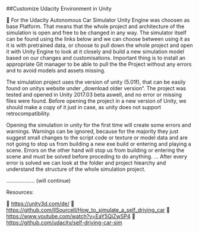 ##Customize Udacity Environment in Unity

	For the Udacity Autonomous Car Simulator Unity Engine was choosen as base Platform.
That means that the whole project and architecture of the simulation is open and free to be changed in any way.
The simulator itself can be found using the links below and we can choose between using it as it is with pretrained data, or choose to pull down the whole project and open it with Unity Engine to look at it closely and build a new simulation model based on our changes and customisations.
Important thing is to install an appropriate Git manager to be able to pull the the Project without any errors and to avoid models and assets missing.

The simulation project uses the version of unity (5.01f), that can be easily found on unitys website under „download older version“.
The project was tested and opened in Unity 2017.03 beta aswell, and no error or missing files were found. Before opening the project in a new version of Unity, we should make a copy of it just in case, as unity does not support retrocompatibility.

Opening the simulation in unity for the first time will create some errors and warnings.
Warnings can be ignored, because for the majority they just suggest small changes to the script code or texture or model data and are not going to stop us from building a new exe build or entering and playing a scene. Errors on the other hand will stop us from building or entering the scene and must be solved before proceding to do anything.
…
After every error is solved we can look at the folder and project hiearchy and understand the structure of the whole simulation project. 


………………. (will continue)








Resources:

	https://unity3d.com/de/
	https://github.com/llSourcell/How_to_simulate_a_self_driving_car
	https://www.youtube.com/watch?v=EaY5QiZwSP4
	https://github.com/udacity/self-driving-car-sim




